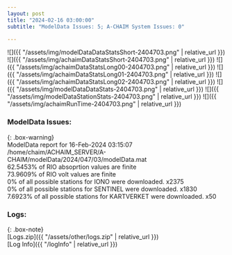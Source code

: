 ```yaml
---
layout: post
title: "2024-02-16 03:00:00"
subtitle: "ModelData Issues: 5; A-CHAIM System Issues: 0"

---
```


![]({{ "/assets/img/modelDataDataStatsShort-2404703.png" | relative_url }})
![]({{ "/assets/img/achaimDataStatsShort-2404703.png" | relative_url }})
![]({{ "/assets/img/achaimDataStatsLong00-2404703.png" | relative_url }})
![]({{ "/assets/img/achaimDataStatsLong01-2404703.png" | relative_url }})
![]({{ "/assets/img/achaimDataStatsLong02-2404703.png" | relative_url }})
![]({{ "/assets/img/modelDataDataStats-2404703.png" | relative_url }})
![]({{ "/assets/img/modelDataStationStats-2404703.png" | relative_url }})
![]({{ "/assets/img/achaimRunTime-2404703.png" | relative_url }})


### ModelData Issues:  
  
{: .box-warning}  
 ModelData report for 16-Feb-2024 03:15:07   
 /home/chaim/ACHAIM_SERVER/A-CHAIM/modelData/2024/047/03/modelData.mat   
 62.5453% of RIO absoprtion values are finite   
 73.9609% of RIO volt values are finite   
 0% of all possible stations for IONO were downloaded. x2375   
 0% of all possible stations for SENTINEL were downloaded. x1830   
 7.6923% of all possible stations for KARTVERKET were downloaded. x50   
  


### Logs:  
  
{: .box-note}  
[Logs.zip]({{ "/assets/other/logs.zip" | relative_url }})  
[Log Info]({{ "/logInfo" | relative_url }})  
